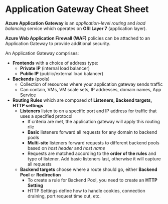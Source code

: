 # Application Gateway Cheat Sheet

**Azure Application Gateway** is an *application-level routing* and *load balancing* service which operates on **OSI Layer 7** (application layer).

**Azure Web Application Firewall (WAF)** policies can be attached to an Application Gateway to provide additional security.

An Application Gateway comprises:

- **Frontends** with a choice of address type:
  - **Private IP** (internal load balancer)
  - **Public IP** (public/external load balancer)
- **Backends** (pools)
  - Collection of resources where your application gateway sends traffic
  - Can contain, VMs, VM scale sets, IP addresses, domain names, App Service
- **Routing Rules** which are composed of **Listeners, Backend targets, HTTP settings**
  - **Listeners** listen to on a specific port and IP address for traffic that uses a specified protocol
    - If criteria are met, the application gateway will apply this routing rile
    - **Basic** listeners forward all requests for any domain to backend pools
    - **Multi-site** listeners forward requests to different backend pools based on *host header* and *host name*
    - Requests are matched according to the **order of the rules** and type of listener.  Add basic listeners last, otherwise it will capture all requests
  - **Backend targets** choose where a route should go, either **Backend Pool** or **Redirection**
    - To create a rule for Backend Pool, you need to create an **HTTP Setting**
    - HTTP Settings define how to handle cookies, connection draining, port request time out, etc.

 